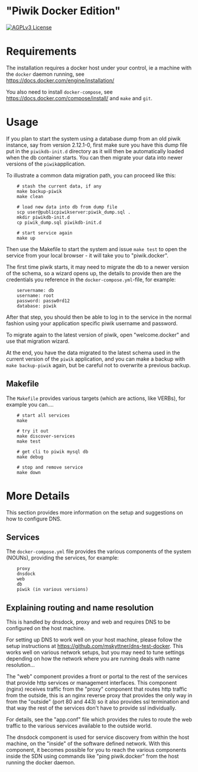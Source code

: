# "Piwik Docker Edition"

[![AGPLv3 License](http://img.shields.io/badge/license-AGPLv3-blue.svg) ](https://github.com/DINA-Web/piwik-docker/blob/master/LICENSE)

# Requirements

The installation requires a docker host under your control, ie a machine with the `docker` daemon running, see https://docs.docker.com/engine/installation/

You also need to install `docker-compose`, see https://docs.docker.com/compose/install/ and `make` and `git`.

# Usage

If you plan to start the system using a database dump from an old piwik instance, say from version 2.12.1-0, first make sure you have this dump file put in the `piwikdb-init.d` directory as it will then be automatically loaded when the db container starts. You can then migrate your data into newer versions of the `piwik`application.

To illustrate a common data migration path, you can proceed like this:

		# stash the current data, if any
		make backup-piwik
		make clean

		# load new data into db from dump file
		scp user@publicpiwikserver:piwik_dump.sql .
		mkdir piwikdb-init.d
		cp piwik_dump.sql piwikdb-init.d

		# start service again
		make up

Then use the Makefile to start the system and issue `make test` to open the service from your local browser - it will take you to "piwik.docker". 

The first time piwik starts, it may need to migrate the db to a newer version of the schema, so a wizard opens up, the details to provide then are the credentials you reference in the `docker-compose.yml`-file, for example: 

		servername: db
		username: root
		password: passw0rd12
		database: piwik

After that step, you should then be able to log in to the service in the normal fashion using your application specific piwik username and password.

To migrate again to the latest version of piwik, open "welcome.docker" and use that migration wizard.

At the end, you have the data migrated to the latest schema used in the current version of the `piwik` application, and you can make a backup with `make backup-piwik` again, but be careful not to overwrite a previous backup.

## Makefile

The `Makefile` provides various targets (which are actions, like VERBs), for example you can....

		# start all services
		make

		# try it out
		make discover-services
		make test

		# get cli to piwik mysql db
		make debug

		# stop and remove service
		make down


# More Details

This section provides more information on the setup and suggestions on how to configure DNS.

## Services

The `docker-compose.yml` file provides the various components of the system (NOUNs), providing the services, for example:

		proxy 
		dnsdock 
		web
		db
		piwik (in various versions)

## Explaining routing and name resolution

This is handled by dnsdock, proxy and web and requires DNS to be configured on the host machine.

For setting up DNS to work well on your host machine, please follow the setup instructions at https://github.com/mskyttner/dns-test-docker. This works well on various network setups, but you may need to tune settings depending on how the network where you are running deals with name resolution...

The "web" component provides a front or portal to the rest of the services that provide http services or management interfaces. This component (nginx) receives traffic from the "proxy" component that routes http traffic from the outside, this is an nginx reverse proxy that provides the only way in from the "outside" (port 80 and 443) so it also provides ssl termination and that way the rest of the services don't have to provide ssl individually. 

For details, see the "app.conf" file which provides the rules to route the web traffic to the various services available to the outside world.

The dnsdock component is used for service discovery from within the host machine, on the "inside" of the software defined network. With this component, it becomes possible for you to reach the various components inside the SDN using commands like "ping piwik.docker" from the host running the docker daemon. 

